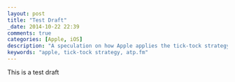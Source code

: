 ```yaml
---
layout: post
title: "Test Draft"
_date: 2014-10-22 22:39
comments: true
categories: [Apple, iOS]
description: "A speculation on how Apple applies the tick-tock strategy to both hardware and software"
keywords: "apple, tick-tock strategy, atp.fm"
---
```

This is a test draft
